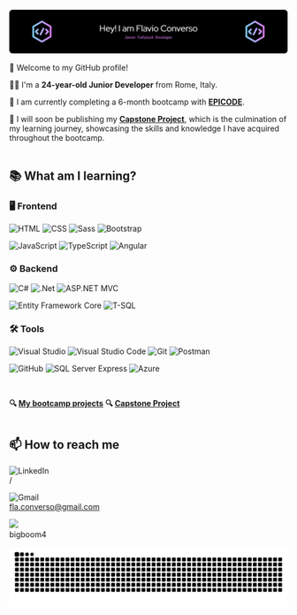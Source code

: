 ![Profile Banner](https://github.com/Flavio-Converso/Flavio-Converso/blob/b1095e6ef5aee98fbc82fe399733a94d35bc1e9c/github-header-image%20(1).png)

👋 Welcome to my GitHub profile! 

🚶‍♂️ I'm a **24-year-old Junior Developer** from Rome, Italy.

🌱 I am currently completing a 6-month bootcamp with **[EPICODE](https://epicode.com/it/)**.

🎯 I will soon be publishing my **[Capstone Project](https://github.com/Flavio-Converso/capstone-project)**, which is the culmination of my learning journey, showcasing the skills and knowledge I have acquired throughout the bootcamp.
<br/><br/>
  
## 📚 What am I learning?
### 🖥 Frontend
![HTML](https://img.shields.io/badge/HTML-E34F26?style=for-the-badge&logo=html5&logoColor=white)
![CSS](https://img.shields.io/badge/CSS-1572B6?style=for-the-badge&logo=css3&logoColor=white)
![Sass](https://img.shields.io/badge/Sass-CC6699?style=for-the-badge&logo=sass&logoColor=white)
![Bootstrap](https://img.shields.io/badge/bootstrap-%238511FA.svg?style=for-the-badge&logo=bootstrap&logoColor=white)

![JavaScript](https://img.shields.io/badge/JavaScript-F7DF1E?style=for-the-badge&logo=javascript&logoColor=black)
![TypeScript](https://img.shields.io/badge/TypeScript-007ACC?style=for-the-badge&logo=typescript&logoColor=white)
![Angular](https://img.shields.io/badge/Angular-DD0031?style=for-the-badge&logo=angular&logoColor=white)

### ⚙ Backend
![C#](https://img.shields.io/badge/C%23-239120?style=for-the-badge&logo=c-sharp&logoColor=white)
![.Net](https://img.shields.io/badge/.NET-5C2D91?style=for-the-badge&logo=.net&logoColor=white)
![ASP.NET MVC](https://img.shields.io/badge/ASP.NET_MVC-512BD4?style=for-the-badge&logo=dot-net&logoColor=white)

![Entity Framework Core](https://img.shields.io/badge/Entity_Framework_Core-512BD4?style=for-the-badge&logo=dot-net&logoColor=white)
![T-SQL](https://img.shields.io/badge/T--SQL-CC2927?style=for-the-badge&logo=microsoft-sql-server&logoColor=white)

### 🛠 Tools
![Visual Studio](https://img.shields.io/badge/Visual_Studio-5C2D91?style=for-the-badge&logo=visual-studio&logoColor=white)
![Visual Studio Code](https://img.shields.io/badge/Visual_Studio_Code-0078d7?style=for-the-badge&logo=visual-studio-code&logoColor=white)
![Git](https://img.shields.io/badge/Git-F05032?style=for-the-badge&logo=git&logoColor=white)
![Postman](https://img.shields.io/badge/Postman-FF6C37?style=for-the-badge&logo=postman&logoColor=white)

![GitHub](https://img.shields.io/badge/GitHub-100000?style=for-the-badge&logo=github&logoColor=white)
![SQL Server Express](https://img.shields.io/badge/SQL_Server_Express-CC2927?style=for-the-badge&logo=microsoft-sql-server&logoColor=white)
![Azure](https://img.shields.io/badge/Azure-0078D4?style=for-the-badge&logo=azure&logoColor=white)<br/>
</div>
<br/>

**🔍 [My bootcamp projects](https://github.com/Flavio-Converso/BOOTCAMP_EPICODE)**
**🔍 [Capstone Project](https://github.com/Flavio-Converso/capstone-project)**
<br/><br/>

  
## 📫 How to reach me

<img src="https://img.shields.io/badge/LinkedIn-0077B5?style=for-the-badge&logo=linkedin&logoColor=white" alt="LinkedIn"/> <br/>   /

<img src="https://img.shields.io/badge/Gmail-D14836?style=for-the-badge&logo=gmail&logoColor=white" alt="Gmail"/> <br/> [fla.converso@gmail.com](mailto:fla.converso@gmail.com)

<img src="https://img.shields.io/badge/Discord-7289DA?style=for-the-badge&logo=discord&logoColor=white"/> <br/> bigboom4


<div align="center">
  <img src="https://raw.githubusercontent.com/Flavio-Converso/Flavio-Converso/output/snake.svg" alt="Snake animation" />
</div>

